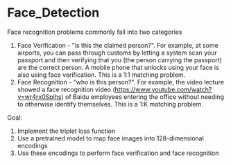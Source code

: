 # Face_Detection

Face recognition problems commonly fall into two categories

1) Face Verification - "is this the claimed person?". For example, at some airports, you can pass through customs by letting a system scan your passport and then verifying that you (the person carrying the passport) are the correct person. A mobile phone that unlocks using your face is also using face verification. This is a 1:1 matching problem.
2) Face Recognition - "who is this person?". For example, the video lecture showed a face recognition video (https://www.youtube.com/watch?v=wr4rx0Spihs) of Baidu employees entering the office without needing to otherwise identify themselves. This is a 1:K matching problem.

Goal:

1) Implement the triplet loss function
2) Use a pretrained model to map face images into 128-dimensional encodings
3) Use these encodings to perform face verification and face recognition
